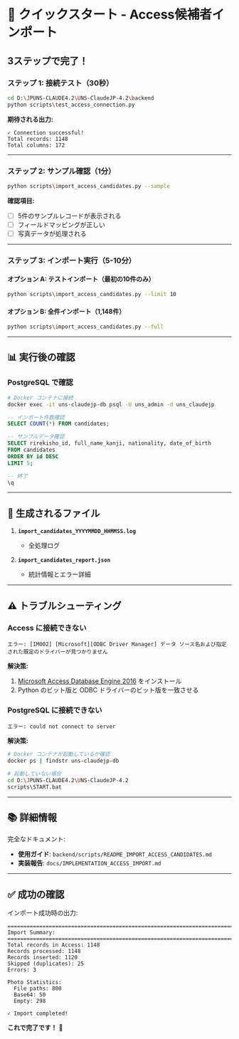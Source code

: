 # 🚀 クイックスタート - Access候補者インポート

## 3ステップで完了！

### ステップ 1: 接続テスト（30秒）

```bash
cd D:\JPUNS-CLAUDE4.2\UNS-ClaudeJP-4.2\backend
python scripts\test_access_connection.py
```

**期待される出力:**
```
✓ Connection successful!
Total records: 1148
Total columns: 172
```

---

### ステップ 2: サンプル確認（1分）

```bash
python scripts\import_access_candidates.py --sample
```

**確認項目:**
- [ ] 5件のサンプルレコードが表示される
- [ ] フィールドマッピングが正しい
- [ ] 写真データが処理される

---

### ステップ 3: インポート実行（5-10分）

#### オプション A: テストインポート（最初の10件のみ）

```bash
python scripts\import_access_candidates.py --limit 10
```

#### オプション B: 全件インポート（1,148件）

```bash
python scripts\import_access_candidates.py --full
```

---

## 📊 実行後の確認

### PostgreSQL で確認

```bash
# Docker コンテナに接続
docker exec -it uns-claudejp-db psql -U uns_admin -d uns_claudejp
```

```sql
-- インポート件数確認
SELECT COUNT(*) FROM candidates;

-- サンプルデータ確認
SELECT rirekisho_id, full_name_kanji, nationality, date_of_birth
FROM candidates
ORDER BY id DESC
LIMIT 5;

-- 終了
\q
```

---

## 📁 生成されるファイル

1. **`import_candidates_YYYYMMDD_HHMMSS.log`**
   - 全処理ログ

2. **`import_candidates_report.json`**
   - 統計情報とエラー詳細

---

## ⚠️ トラブルシューティング

### Access に接続できない

```
エラー: [IM002] [Microsoft][ODBC Driver Manager] データ ソース名および指定された既定のドライバーが見つかりません
```

**解決策:**
1. [Microsoft Access Database Engine 2016](https://www.microsoft.com/en-us/download/details.aspx?id=54920) をインストール
2. Python のビット版と ODBC ドライバーのビット版を一致させる

### PostgreSQL に接続できない

```
エラー: could not connect to server
```

**解決策:**
```bash
# Docker コンテナが起動しているか確認
docker ps | findstr uns-claudejp-db

# 起動していない場合
cd D:\JPUNS-CLAUDE4.2\UNS-ClaudeJP-4.2
scripts\START.bat
```

---

## 📚 詳細情報

完全なドキュメント:
- **使用ガイド**: `backend/scripts/README_IMPORT_ACCESS_CANDIDATES.md`
- **実装報告**: `docs/IMPLEMENTATION_ACCESS_IMPORT.md`

---

## ✅ 成功の確認

インポート成功時の出力:

```
================================================================================
Import Summary:
================================================================================
Total records in Access: 1148
Records processed: 1148
Records inserted: 1120
Skipped (duplicates): 25
Errors: 3

Photo Statistics:
  File paths: 800
  Base64: 50
  Empty: 298

✓ Import completed!
```

**これで完了です！** 🎉
